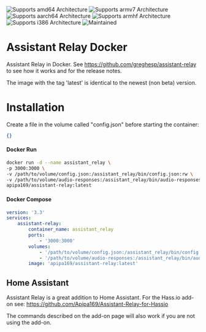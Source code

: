 ![Supports amd64 Architecture][amd64-shield]
![Supports armv7 Architecture][armv7-shield]
![Supports aarch64 Architecture][aarch64-shield]
![Supports armhf Architecture][armhf-shield]
![Supports i386 Architecture][i386-shield]
![Maintained][maintained-shield]

# Assistant Relay Docker
Assistant Relay in Docker. See https://github.com/greghesp/assistant-relay to see how it works and for the release notes.

The image with the tag 'latest' is identical to the newest (non beta) version.


# Installation

Create a file in the volume called "config.json" before starting the container:

```json
{}
```


#### Docker Run
```bash
docker run -d --name assistant_relay \
-p 3000:3000 \
-v /path/to/volume/config.json:/assistant_relay/bin/config.json:rw \
-v /path/to/volume/audio-responses:/assistant_relay/bin/audio-responses:rw \
apipa169/assistant-relay:latest
```
#### Docker Compose
```yaml
version: '3.3'
services:
    assistant-relay:
        container_name: assistant_relay
        ports:
            - '3000:3000'
        volumes:
            - '/path/to/volume/config.json:/assistant_relay/bin/config.json:rw'
            - '/path/to/volume/audio-responses:/assistant_relay/bin/audio-responses:rw'
        image: 'apipa169/assistant-relay:latest'
```



## Home Assistant
Assistant Relay is a great addition to Home Assistant. For the Hass.io add-on see: https://github.com/Apipa169/Assistant-Relay-for-Hassio

The commands described on the add-on page will also work if you are not using the add-on.




[aarch64-shield]: https://img.shields.io/badge/aarch64-no-red.svg
[amd64-shield]: https://img.shields.io/badge/amd64-yes-green.svg
[armhf-shield]: https://img.shields.io/badge/armhf-no-red.svg
[armv7-shield]: https://img.shields.io/badge/armv7-no-red.svg
[i386-shield]: https://img.shields.io/badge/i386-no-red.svg
[maintained-shield]: https://img.shields.io/badge/maintained-yes-green.svg
